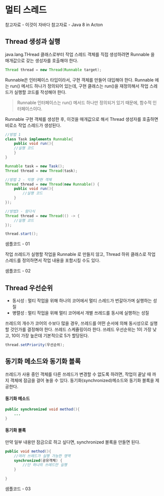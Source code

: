# 멀티 스레드

참고자료 - 이것이 자바다
참고자료 - Java 8 in Acton

## Thread 생성과 실행

java.lang.THread 클래스로부터 작업 스레드 객체를 직접 생성하려면 Runnable 을 매개값으로 갖는 생성자를 호출해야 한다.
````java
Thread thread = new Thread(Runnable target);
````

Runnable은 인터페이스 타입이라서, 구현 객체를 만들어 대입해야 한다. Runnable 에는 run() 메서드 하나가 정의되어 있는데, 구현 클래스는 run()을 재정의해서 작업 스레드가 실행할 코드를 작성해야 한다. 

> Runnable 인터페이스는 run() 메서드 하나만 정의되거 있기 때문에, 함수적 인터페이스이다.

Runnable 구현 객체를 생성한 후, 이것을 매개값으로 해서 Thread 생성자를 호출하면 비로소 작업 스레드가 생성된다. 

````java
//방법 1
class Task implements Runnable{
	public void run(){
	//실행 코드
	}
}

Runnable task = new Task();
Thread thread = new Thread(task);

//방법 2 - 익명 구현 객체
Thread thread = new Thread(new Runnable() {
	public void run(){
		//실행 코드
	}
});

//방법3 - 람다식
Thread thread = new Thread(() -> {
	//실행 코드
});
````

````java
thread.start();
````

샘플코드 - 01

작업 쓰레드가 실행할 작업을 Runnable 로 만들지 않고, Thread 하위 클래스로 작업 스레드를 정의하면서 작업 내용을 포함시킬 수도 있다. 

샘플코드 - 02

## Thread 우선순위

- 동시성 : 멀티 작업을 위해 하나의 코어에서 멀티 스레드가 번갈아가며 실행하는 성질
- 병렬성 :  멀티 작업을 위해 멀티 코어에서 개별 쓰레드를 동시에 실행하는 성질

쓰레드의 개수가 코어의 수보다 많을 경우, 쓰레드를 어떤 순서에 의해 동시성으로 실행할 것인가를 결정해야 한다. 쓰레드 스케쥴링이라 한다. 쓰레드 우선순위는 1이 가장 낮고, 10이 가장 높은데 기본적으로 5가 할당된다. 

````java
thread.setPriority(우선순위);
````

## 동기화 메소드와 동기화 블록

쓰레드가 사용 중인 객체를 다른 쓰레드가 변경할 수 없도록 하려면, 작업이 끝날 때 까지 객체에 잠금을 걸어 놓을 수 있다. 동기화(synchronized)메소드와 동기화 블록을 제공한다. 

#### 동기화 메소드
````java
public synchronized void method(){
	...
}
````

#### 동기화 블록
만약 일부 내용만 잠금으로 하고 싶다면, synchronized 블록을 만들면 된다. 

````java
public void method(){
	//여러 쓰레드가 실행 가능한 영역
	synchronized(공유객체) {
		//단 하나의 쓰레드만 실행	
	}
	
}
````

샘플코드 - 03



